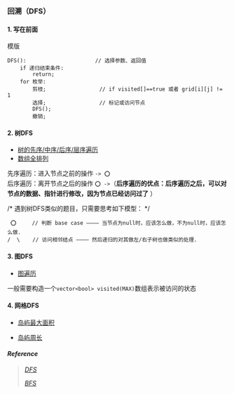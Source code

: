 ### 回溯（DFS）

#### 1. 写在前面

模版
```
DFS():						// 选择参数、返回值
	if 递归结束条件:
		return;
	for 枚举:
		剪枝;					// if visited[]==true 或者 grid[i][j] != 1
		选择;					// 标记或访问节点
		DFS();
		撤销;
```

#### 2. 树DFS

- [树的先序/中序/后序/层序遍历](./tree_dfs.cpp)
- [数组全排列](./tree_dfs.cpp)

先序遍历：进入节点之前的操作 `-> ⭕️`  
后序遍历：离开节点之后的操作 `⭕️ ->`（**后序遍历的优点：后序遍历之后，可以对节点的数据、指针进行修改，因为节点已经访问过了** ）  

/* 遇到树DFS类似的题目，只需要思考如下模型：  */  
```
 ⭕️     // 判断 base case ———— 当节点为null时，应该怎么做，不为null时，应该怎么做.   
/  \    // 访问相邻结点 ———— 然后递归的对其做左/右子树也做类似的处理.   
```

#### 3. 图DFS

- [图遍历](./graph_dfs.cpp)

一般需要构造一个`vector<bool> visited(MAX)`数组表示被访问的状态

#### 4. 网格DFS

- [岛屿最大面积](./grid_dfs.cpp)

- [岛屿周长](./grid_dfs.cpp)

  

#### *Reference*


> [*DFS*](https://mp.weixin.qq.com/s?__biz=MzA5ODk3ODA4OQ==&mid=2648167208&idx=1&sn=d8118c7c0e0f57ea2bdd8aa4d6ac7ab7&chksm=88aa236ebfddaa78a6183cf6dcf88f82c5ff5efb7f5c55d6844d9104b307862869eb9032bd1f&token=1064083695&lang=zh_CN&scene=21#wechat_redirect)
> 
> [*BFS*](https://mp.weixin.qq.com/s?__biz=MzA5ODk3ODA4OQ==&mid=2648167212&idx=1&sn=6af5ffe5b69075b21bb4743ddcee4e7c&chksm=88aa236abfddaa7cae70b42edb299d0a52d9f1cc4fc1fdba1116972fc0ca0275b8bfdf10851b&scene=178&cur_album_id=1338094723818668033#rd)


